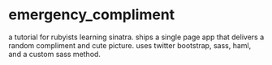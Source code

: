 emergency_compliment
====================

a tutorial for rubyists learning sinatra. ships a single page app that delivers a random compliment and cute picture. uses twitter bootstrap, sass, haml, and a custom sass method.

